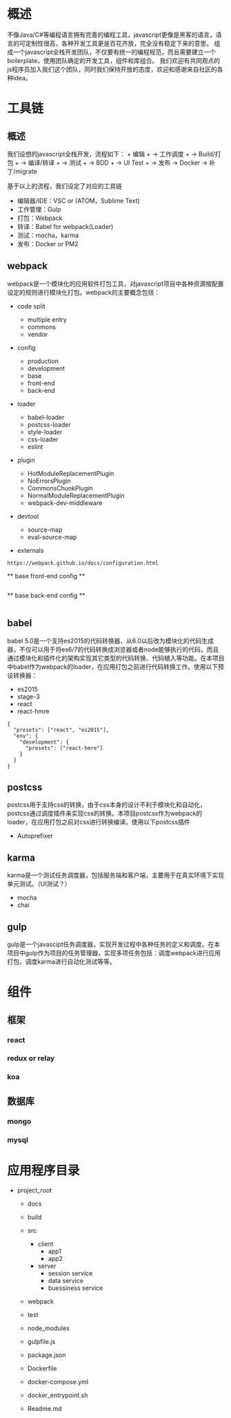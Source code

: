 # 概述
不像Java/C#等编程语言拥有完善的编程工具，javascript更像是黑客的语言，语言的可定制性很高，各种开发工具更是百花齐放，完全没有稳定下来的意思。
组成一个javascript全栈开发团队，不仅要有统一的编程规范，而且需要建立一个boilerplate，使用团队确定的开发工具，组件和库组合。
我们欢迎有共同观点的js程序员加入我们这个团队，同时我们保持开放的态度，欢迎和感谢来自社区的各种idea。
# 工具链
## 概述
我们设想的javascript全栈开发，流程如下：
    + 编辑
    + -> 工作调度
        + -> Build/打包
            + -> 编译/转译
        + -> 测试
            + -> BDD
            + -> UI Test
        + -> 发布
            -> Docker
            -> 补丁/migrate
            
基于以上的流程，我们设定了对应的工具链
   + 编辑器/IDE：VSC or (ATOM，Sublime Text)
   + 工作管理：Gulp
   + 打包：Webpack
   + 转译：Babel for webpack(Loader)
   + 测试：mocha，karma
   + 发布：Docker or PM2
   
   

## webpack
webpack是一个模块化的应用软件打包工具，对javascript项目中各种资源按配置设定的规则进行模块化打包。webpack的主要概念包括：
+ code split
  - multiple entry
  - commons
  - vendor

+ config
  - production
  - development
  - base
  - front-end
  - back-end

+ loader
  - babel-loader
  - postcss-loader
  - style-loader
  - css-loader
  - eslint

+ plugin
  - HotModuleReplacementPlugin
  - NoErrorsPlugin
  - CommonsChunkPlugin
  - NormalModuleReplacementPlugin
  - webpack-dev-middleware

+ devtool
  - source-map
  - eval-source-map

+ externals

```
https://webpack.github.io/docs/configuration.html
```
** base front-end config **
```javascript

```

** base back-end config **
```javascript

```

## babel
babel 5.0是一个支持es2015的代码转换器，从6.0以后改为模块化的代码生成器，不仅可以用于将es6/7的代码转换成浏览器或者node能够执行的代码，而且通过模块化和插件化的架构实现其它类型的代码转换、代码植入等功能。在本项目中babel作为webpack的loader，在应用打包之前进行代码转换工作。使用以下预设转换器：

+ es2015
+ stage-3
+ react
+ react-hmre

```
{
  "presets": ["react", "es2015"],
  "env": {
    "development": {
      "presets": ["react-hmre"]
    }
  }
}
```


## postcss
postcss用于支持css的转换，由于css本身的设计不利于模块化和自动化，postcss通过调度插件来实现css的转换。本项目postcss作为webpack的loader，在应用打包之前对css进行转换编译。使用以下postcss插件

+ Autoprefixer


## karma
karma是一个测试任务调度器，包括服务端和客户端，主要用于在真实环境下实现单元测试。（UI测试？）
 + mocha
 + chai

## gulp
gulp是一个javascipt任务调度器，实现开发过程中各种任务的定义和调度。在本项目中gulp作为项目的任务管理器，实现多项任务包括：调度webpack进行应用打包，调度karma进行自动化测试等等。

# 组件
## 框架
### react
### redux or relay

### koa

## 数据库
### mongo

### mysql


 

# 应用程序目录

  + project_root
    - docs  
    - build
    - src
      - client
        - app1
        - app2
      - server
        - session service
        - data service
        - buessiness service
    - webpack
    - test
    - node_modules
    - gulpfile.js
    
    - package.json
    - Dockerfile
    - docker-compose.yml
    - docker_entrypoint.sh
    - Readme.md
